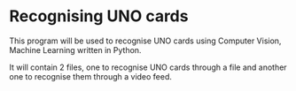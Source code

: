 # Recognising UNO cards

This program will be used to recognise UNO cards using Computer Vision, Machine Learning written in Python.

It will contain 2 files, one to recognise UNO cards through a file and another one to recognise them through a video feed.
